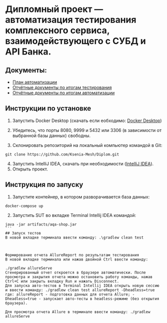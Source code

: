 # Дипломный проект — автоматизация тестирования комплексного сервиса, взаимодействующего с СУБД и API Банка.

## Документы:
* [План автоматизации](https://github.com/Ksenia-Mesh/Diplom/blob/main/Documents/Plan.md/) 
* [Отчётные документы по итогам тестирования](https://github.com/Ksenia-Mesh/Diplom/blob/main/Documents/Report.md/) 
* [Отчётные документы по итогам автоматизации](https://github.com/Ksenia-Mesh/Diplom/blob/main/Documents/Summary.md/) 


## Инструкции по установке

1. Запустить Docker Desktop (скачать если еобходимо: [Docker Desktop](https://www.docker.com/products/docker-desktop/))

2. Убедитесь, что порты 8080, 9999 и 5432 или 3306 (в зависимости от выбранной базы данных) свободны.

3. Склонировать репозиторий на локальный компьютер командой в Git:
```
git clone https://github.com/Ksenia-Mesh/Diplom.git
```
4. Запустить IntelliJ IDEA, скачать при необходимости ([IntelliJ IDEA](https://www.jetbrains.com/idea/download/#section=windows/)).
5. Открыть проект.

## Инструкция по запуску

1. Запустите контейнер, в котором разворачивается база данных:
```
docker-compose up
```
2. Запустить SUT во вкладке Terminal Intellij IDEA командой:
````
java -jar artifacts/aqa-shop.jar
```
## Запуск тестов
В новой вкладке терминала ввести команду: .\gradlew clean test



Формирование отчета AllureReport по результатам тестирования
В новой вкладке терминала или нажав двойной Ctrl ввести команду:

./gradlew allureServe
Сгенерированный отчет откроется в браузере автоматически. После просмотра и закрытия отчета можно остановить работу команды, нажав Ctrl+С или закрыть вкладку Run и нажать Disconnect.
Для запуска авто-тестов в Terminal Intellij IDEA открыть новую сессию и ввести команду: ./gradlew clean test allureReport -Dheadless=true где: allureReport - подготовка данных для отчета Allure; -Dheadless=true - запускает авто-тесты в headless-режиме (без открытия браузера).

Для просмотра отчета Allure в терминале ввести команду: ./gradlew allureServe

